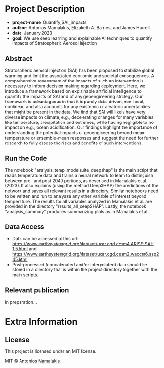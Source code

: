 # Project Description
* __project-name__: Quantify_SAI_impacts
* __author__: Antonios Mamalakis, Elizabeth A. Barnes, and James Hurrell
* __date__: January 2023
* __goal__: We use deep learning and explainable AI techniques to quantify impacts of Stratospheric Aerosol Injection

## Abstract
Stratospheric aerosol injection (SAI) has been proposed to stabilize global warming and limit the associated economic and societal consequences. A comprehensive assessment of the impacts of such an intervention is necessary to inform decision making regarding deployment. Here, we introduce a framework based on explainable artificial intelligence to quantify the impacts of SAI and of any geoengineering strategy. Our framework is advantageous in that it is purely data-driven, non-local, nonlinear, and also accounts for any epistemic or aleatoric uncertainties that might be present in the data. We find that SAI will likely have very diverse impacts on climate, e.g., decelerating changes for many variables like temperature, precipitation and extremes, while having negligible to no impact on e.g., ocean acidification. Our findings highlight the importance of understanding the potential impacts of geoengineering beyond mean-temperature or ensemble-mean responses and suggest the need for further research to fully assess the risks and benefits of such interventions. 

## Run the Code
The notebook "analysis_temp_modelsuite_deepshap" is the main script that reads temperature data and trains a neural network to learn to distinguish between pre- and post 2040 periiods, as described in Mamalakis et al. (2023). It also explains (using the method DeepSHAP) the predictions of the network and saves all relevant results in a directory. Similar notebooks need to be written and run to analysze any other variable of interest beyond temperature. The results for all variables analyzed in Mamalakis et al. are provided in the directory "results_all_deepSHAP". Lastly, the notebook "analysis_summary" produces summarizing plots as in Mamalakis et al. 


## Data Access
* Data can be accessed at this url: https://www.earthsystemgrid.org/dataset/ucar.cgd.ccsm4.ARISE-SAI-1.5.html and https://www.earthsystemgrid.org/dataset/ucar.cgd.cesm2.waccm6.ssp245.html
* Post-processed (concatenated and/or interpolated) data should be stored in a directory that is within the project directory together with the main scripts.

## Relevant publication
in preparation...

# Extra Information

## License
This project is licensed under an MIT license.

MIT © [Antonios Mamalakis](https://amamalak.wixsite.com/antonios)
